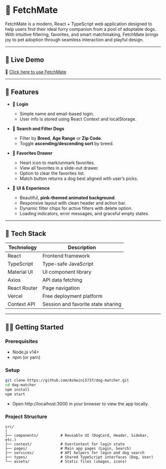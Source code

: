 # 🐾 FetchMate

FetchMate is a modern, React + TypeScript web application designed to help users find their ideal furry companion from a pool of adoptable dogs. With intuitive filtering, favorites, and smart matchmaking, FetchMate brings joy to pet adoption through seamless interaction and playful design.

---

## 🚀 Live Demo

🔗 [Click here to use FetchMate](https://dog-matcher-git-master-ashwini5737s-projects.vercel.app/search)

---

## 🎯 Features

- 🔐 **Login**
  - Simple name and email-based login.
  - User info is stored using React Context and localStorage.

- 🐶 **Search and Filter Dogs**
  - Filter by **Breed**, **Age Range** or **Zip Code**.
  - Toggle **ascending/descending sort** by breed.

- 💖 **Favorites Drawer**
  - Heart icon to mark/unmark favorites.
  - View all favorites in a slide-out drawer.
  - Option to clear the favorites list.
  - Match button returns a dog best aligned with user’s picks.

- 🎨 **UI & Experience**
  - Beautiful, **pink-themed animated background**.
  - Responsive layout with clean header and action bar.
  - Dynamic filter chips for active filters with delete option.
  - Loading indicators, error messages, and graceful empty states.

---

## 🧰 Tech Stack

| Technology    | Description                          |
|---------------|--------------------------------------|
| React         | Frontend framework                   |
| TypeScript    | Type-safe JavaScript                 |
| Material UI   | UI component library                 |
| Axios         | API data fetching                    |
| React Router  | Page navigation                      |
| Vercel        | Free deployment platform             |
| Context API   | Session and favorite state sharing   |

---

## 🧑‍💻 Getting Started

### Prerequisites

- Node.js v14+
- npm (or yarn)

### Setup

```bash
git clone https://github.com/Ashwini5737/dog-matcher.git
cd dog-matcher
npm install
npm start
```
- Open http://localhost:3000 in your browser to view the app locally.

### Project Structure
```
src/
│
├── components/          # Reusable UI (DogCard, Header, Sidebar, etc.)
├── context/             # UserContext for login state
├── pages/               # Main app pages (Login, Search)
├── services/            # API helpers for login and dog search
├── types/               # Shared TypeScript interfaces (Dog, User)
└── assets/              # Static files (images, icons)
```
